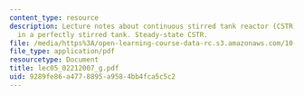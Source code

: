 ```yaml
---
content_type: resource
description: Lecture notes about continuous stirred tank reactor (CSTR). Reactions
  in a perfectly stirred tank. Steady-state CSTR.
file: /media/https%3A/open-learning-course-data-rc.s3.amazonaws.com/10-37-chemical-and-biological-reaction-engineering-spring-2007/9289fe86a4778895a9584bb4fca5c5c2_lec05_02212007_g.pdf
file_type: application/pdf
resourcetype: Document
title: lec05_02212007_g.pdf
uid: 9289fe86-a477-8895-a958-4bb4fca5c5c2
---
```

